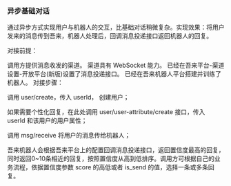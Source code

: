 ### 异步基础对话

通过异步方式实现用户与机器人的交互，比基础对话稍微复杂。实现效果：将用户发来的消息传到吾来，机器人处理后，回调消息投递接口返回机器人的回复。

对接前提：

调用方提供消息收发的渠道。
渠道具有 WebSocket 能力。
已经在吾来平台-渠道设置-开放平台(新版)设置了消息投递接口。
已经在吾来机器人平台搭建并训练了机器人。
对接步骤：

调用 user/create，传入 userId， 创建用户；

如果需要个性化回复，在此处调用 user/user-attribute/create 接口，传入 userId 和该用户的用户属性；

调用 msg/receive 将用户的消息传给机器人；

吾来机器人会根据吾来平台上的配置回调消息投递接口，返回置信度最高的回复，同时返回0~10条相近的回复，按照置信度从高到低排序。调用方可根据自己的业务流程，依据置信度参数 score 的高低或者 is_send 的值，选择一条或多条回复。
